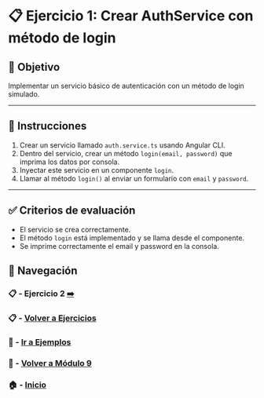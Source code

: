 # 📋 Ejercicio 1: Crear AuthService con método de login

## 🎯 Objetivo
Implementar un servicio básico de autenticación con un método de login simulado.

---

## 📝 Instrucciones
1. Crear un servicio llamado `auth.service.ts` usando Angular CLI.
2. Dentro del servicio, crear un método `login(email, password)` que imprima los datos por consola.
3. Inyectar este servicio en un componente `login`.
4. Llamar al método `login()` al enviar un formulario con `email` y `password`.

---

## ✅ Criterios de evaluación
- El servicio se crea correctamente.
- El método `login` está implementado y se llama desde el componente.
- Se imprime correctamente el email y password en la consola.


## 🔁 Navegación

### 📋 - Ejercicio 2 [➡️](./Ejercicio_2.md)
### 📋 - [Volver a Ejercicios](../README.md)
### 🧪 - [Ir a Ejemplos](../../Ejemplos/README.md)
### 📘 - [Volver a Módulo 9](../../Modulo_9.md)
### 🏠 - [Inicio](../../../README.md)


